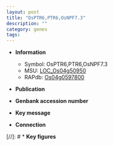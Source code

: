 ```yaml
---
layout: post
title: "OsPTR6,PTR6,OsNPF7.3"
description: ""
category: genes
tags: 
---
```


* **Information**  
    + Symbol: OsPTR6,PTR6,OsNPF7.3  
    + MSU: [LOC_Os04g50950](http://rice.uga.edu/cgi-bin/ORF_infopage.cgi?orf=LOC_Os04g50950)  
    + RAPdb: [Os04g0597800](http://rapdb.dna.affrc.go.jp/viewer/gbrowse_details/irgsp1?name=Os04g0597800)  

* **Publication**  

* **Genbank accession number**  

* **Key message**  

* **Connection**  

[//]: # * **Key figures**  


